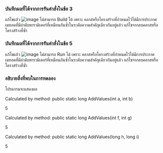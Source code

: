### บันทึกผลที่ได้จากการรันคำสั่งในข้อ 3
แก้ไขแล้ว
![image](https://github.com/VisawaPRO/03376836-OOP-2566-Lab-11/assets/144195555/75f97d1e-6e9c-423f-8341-14d9890d588d)
ไม่สามารถ Build ได้ เพราะ คลาสหรือโครงสร้างที่กำหนดไว้ได้มีการประกาศเมทอดที่มีลำดับพารามิเตอร์ที่เหมือนกันซ้ำในระดับความสำคัญเดียวกันอยู่แล้ว แก้ไขจากลบคลาสหรือโครงสร้างที่ซ้ำ
### บันทึกผลที่ได้จากการรันคำสั่งในข้อ 5
แก้ไขแล้ว
![image](https://github.com/VisawaPRO/03376836-OOP-2566-Lab-11/assets/144195555/374be6a2-71e0-48f9-a658-a29fc99a9aba)
ไม่สามารถ Run ได้ เพราะ คลาสหรือโครงสร้างที่กำหนดไว้ได้มีการประกาศเมทอดที่มีลำดับพารามิเตอร์ที่เหมือนกันซ้ำในระดับความสำคัญเดียวกันอยู่แล้ว แก้ไขจากลบคลาสหรือโครงสร้างที่ซ้ำ
### อธิบายสิ่งที่พบในการทดลอง
โปรแกรมจะแสดงผล

Calculated by method: public static long AddValues(int a, int b)

5

Calculated by method: public static long AddValues(int f, int g)

5

Calculated by method: public static long AddValues(long h, long i)

5

